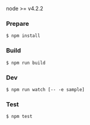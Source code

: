 node >= v4.2.2

### Prepare

```
$ npm install
```

### Build

```
$ npm run build
```

### Dev

```
$ npm run watch [-- -e sample]
```

### Test

```
$ npm test
```